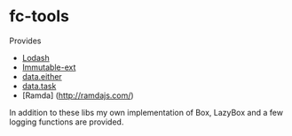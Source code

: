 # fc-tools

Provides
* [Lodash](https://www.npmjs.com/package/lodash)
* [Immutable-ext](https://www.npmjs.com/package/immutable-ext)
* [data.either](https://www.npmjs.com/package/data.either)
* [data.task](https://www.npmjs.com/package/data.task)
* [Ramda] (http://ramdajs.com/)

In addition to these libs my own implementation of Box, LazyBox and
a few logging functions are provided.
